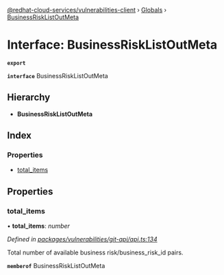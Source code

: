 [@redhat-cloud-services/vulnerabilities-client](../README.md) › [Globals](../globals.md) › [BusinessRiskListOutMeta](businessrisklistoutmeta.md)

# Interface: BusinessRiskListOutMeta

**`export`** 

**`interface`** BusinessRiskListOutMeta

## Hierarchy

* **BusinessRiskListOutMeta**

## Index

### Properties

* [total_items](businessrisklistoutmeta.md#total_items)

## Properties

###  total_items

• **total_items**: *number*

*Defined in [packages/vulnerabilities/git-api/api.ts:134](https://github.com/fhlavac/javascript-clients/blob/master/packages/vulnerabilities/git-api/api.ts#L134)*

Total number of available business risk/business_risk_id pairs.

**`memberof`** BusinessRiskListOutMeta
